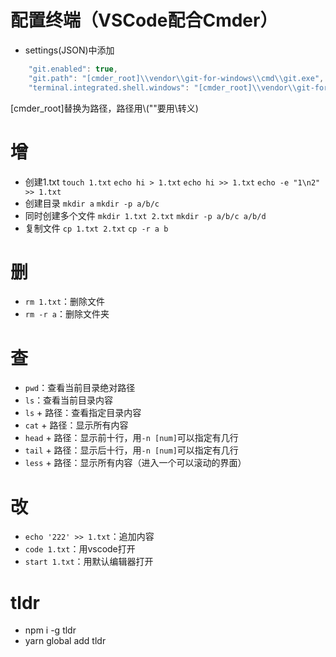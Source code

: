 # 配置终端（VSCode配合Cmder）
* settings(JSON)中添加
```javascript
    "git.enabled": true,
    "git.path": "[cmder_root]\\vendor\\git-for-windows\\cmd\\git.exe",
    "terminal.integrated.shell.windows": "[cmder_root]\\vendor\\git-for-windows\\bin\\bash.exe",
```
[cmder_root]替换为路径，路径用\\("\"要用\转义)
# 增
* 创建1.txt
  `touch 1.txt`
  `echo hi > 1.txt`
  `echo hi >> 1.txt`
  `echo -e "1\n2" >> 1.txt` 
* 创建目录
  `mkdir a`
  `mkdir -p a/b/c`
* 同时创建多个文件
  `mkdir 1.txt 2.txt`
  `mkdir -p a/b/c a/b/d`
* 复制文件
  `cp 1.txt 2.txt`
  `cp -r a b`
# 删
* `rm 1.txt`：删除文件
* `rm -r a`：删除文件夹
# 查
* `pwd`：查看当前目录绝对路径
* `ls`：查看当前目录内容
* `ls` + 路径：查看指定目录内容
* `cat` + 路径：显示所有内容
* `head` + 路径：显示前十行，用`-n [num]`可以指定有几行
* `tail` + 路径：显示后十行，用`-n [num]`可以指定有几行
* `less` + 路径：显示所有内容（进入一个可以滚动的界面）
# 改
* `echo '222' >> 1.txt`：追加内容
* `code 1.txt`：用vscode打开
* `start 1.txt`：用默认编辑器打开
# tldr
* npm i -g tldr
* yarn  global add tldr
